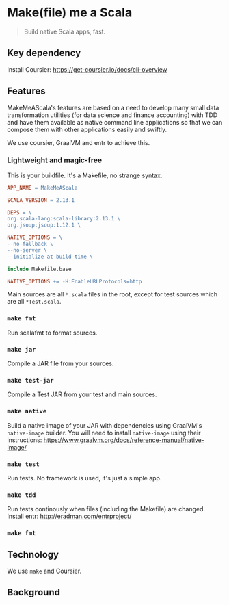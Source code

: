 # Make(file) me a Scala

> Build native Scala apps, fast.

## Key dependency
Install Coursier: https://get-coursier.io/docs/cli-overview

## Features

MakeMeAScala's features are based on a need to develop
many small data transformation utilities (for data science and finance accounting)
with TDD and have them available as native command line applications
so that we can compose them with other applications easily and swiftly.

We use coursier, GraalVM and entr to achieve this. 

### Lightweight and magic-free

This is your buildfile. It's a Makefile, no strange syntax.

```makefile
APP_NAME = MakeMeAScala

SCALA_VERSION = 2.13.1

DEPS = \
org.scala-lang:scala-library:2.13.1 \
org.jsoup:jsoup:1.12.1 \

NATIVE_OPTIONS = \
--no-fallback \
--no-server \
--initialize-at-build-time \

include Makefile.base

NATIVE_OPTIONS += -H:EnableURLProtocols=http
```

Main sources are all `*.scala` files in the root,
except for test sources which are all `*Test.scala`.

### `make fmt`
Run scalafmt to format sources.

### `make jar`
Compile a JAR file from your sources.

### `make test-jar`
Compile a Test JAR from your test and main sources.
### `make native`
Build a native image of your JAR with dependencies using GraalVM's `native-image` builder.
You will need to install `native-image` using their instructions: https://www.graalvm.org/docs/reference-manual/native-image/

### `make test`
Run tests. No framework is used, it's just a simple app.

### `make tdd`
Run tests continously when files (including the Makefile) are changed. Install entr: http://eradman.com/entrproject/

### `make fmt`

## Technology

We use `make` and Coursier. 

## Background



